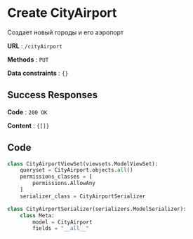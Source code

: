 # Create CityAirport

Создает новый городы и его аэропорт

**URL** : `/cityAirport`

**Methods** : `PUT`

**Data constraints** : `{}`

## Success Responses

**Code** : `200 OK`

**Content** : `{[]}`

## Code

```python
class CityAirportViewSet(viewsets.ModelViewSet):
    queryset = CityAirport.objects.all()
    permissions_classes = [
        permissions.AllowAny
    ]
    serializer_class = CityAirportSerializer
```

```python
class CityAirportSerializer(serializers.ModelSerializer):
    class Meta:
        model = CityAirport
        fields = "__all__"
```

